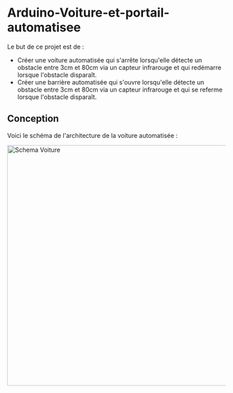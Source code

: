 # Arduino-Voiture-et-portail-automatisee

Le but de ce projet est de :
  - Créer une voiture automatisée qui s'arrête lorsqu'elle détecte un obstacle entre 3cm et 80cm via un capteur infrarouge et qui redémarre lorsque l'obstacle disparaît.
  - Créer une barrière automatisée qui s'ouvre lorsqu'elle détecte un obstacle entre 3cm et 80cm via un capteur infrarouge et qui se referme lorsque l'obstacle disparaît.
  
## Conception

Voici le schéma de l'architecture de la voiture automatisée :

<img width="555" alt="Schema Voiture" src="https://user-images.githubusercontent.com/36171154/76073056-53df4e80-5f99-11ea-89e3-204f04ac9709.png">
